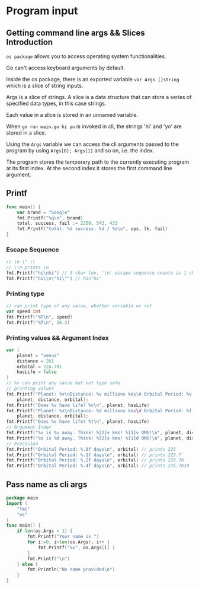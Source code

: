 # Program input

## Getting command line args && Slices Introduction

`os package` allows you to access operating system functionalities.

Go can't access keyboard arguments by default.

Inside the os package, there is an exported variable `var Args []string` which
is a slice of string inputs.

Args is a slice of strings. A slice is a data structure that can store a series
of specified data types, in this case strings.

Each value in a slice is stored in an unnamed variable.

When `go run main.go hi yo` is invoked in cli, the strings 'hi' and 'yo' are
stored in a slice.

Using the `Args` variable we can access the cli arguments passed to the program
by using `Args[0]; Args[1]` and so on, i.e. the index.

The program stores the temporary path to the currently executing program at its
first index. At the second index it stores the first command line argument.

## Printf

``` go
func main() {
    var brand = "Google"
    fmt.Printf("%q\n", brand)
    total, success, fail := 2350, 543, 433
    fmt.Printf("total: %d success: %d / %d\n", ops, lk, fail)
}
```

### Escape Sequence

``` go
// \n \" \\ 
// \\n prints \n
fmt.Printf("hi\nhi") // 5 char len, '\n' escape sequence counts as 1 char
fmt.Printf("hi\\n\"hi\"") // hin"hi"
```

### Printing type

``` go
// can print type of any value, whether variable or not
var speed int
fmt.Printf("%T\n", speed)
fmt.Printf("%T\n", 26.3)
```

### Printing values && Argument Index

``` go
var (
    planet = "venus"
    distance = 261
    orbital = 224.701
    hasLife = false
)
// %v can print any value but not type safe
// printing values
fmt.Printf("Planet: %v\nDistance: %v millions kms\n Orbital Period: %v days\n",
    planet, distance, orbital);
fmt.Printf("Does %v have life? %v\n", planet, hasLife)
fmt.Printf("Planet: %s\nDistance: %d millions kms\d Orbital Period: %f days\n",
    planet, distance, orbital);
fmt.Printf("Does %s have life? %t\n", planet, hasLife)
// Argument Index
fmt.Printf("%v is %v away. Think! %[2]v kms! %[1]v OMG!\n", planet, distance)
fmt.Printf("%s is %d away. Think! %[2]s kms! %[1]d OMG!\n", planet, distance)
// Precision
fmt.Printf("Orbital Period: %.0f days\n", orbital) // prints 225
fmt.Printf("Orbital Period: %.1f days\n", orbital) // prints 225.7
fmt.Printf("Orbital Period: %.2f days\n", orbital) // prints 225.70
fmt.Printf("Orbital Period: %.4f days\n", orbital) // prints 225.7010
```

## Pass name as cli args

``` go
package main
import (
    "fmt"
    "os"
)
func main() {
    if len(os.Args > 1) {
        fmt.Printf("Your name is ")
        for i:=0; i<len(os.Args); i++ {
            fmt.Printf("%v", os.Args[i] )
        }
        fmt.Printf("\n")
    } else {
        fmt.Println("No name provided\n")
    }
}
```
